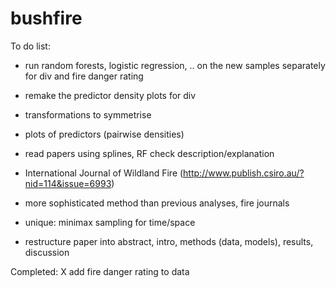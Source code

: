 # bushfire

To do list:
- run random forests, logistic regression, .. on the new samples separately for div and fire danger rating
- remake the predictor density plots for div
- transformations to symmetrise
- plots of predictors (pairwise densities)
- read papers using splines, RF check description/explanation

- International Journal of Wildland Fire (http://www.publish.csiro.au/?nid=114&issue=6993)
- more sophisticated method than previous analyses, fire journals
- unique: minimax sampling for time/space
- restructure paper into abstract, intro, methods (data, models), results, discussion

Completed:
X add fire danger rating to data 
